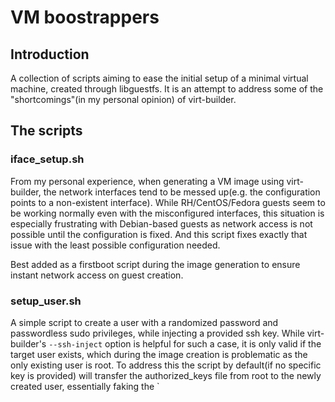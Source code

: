 # VM boostrappers

## Introduction
A collection of scripts aiming to ease the initial setup of a minimal virtual machine, created through libguestfs. It is an attempt to address some of the "shortcomings"(in my personal opinion) of virt-builder.

## The scripts
### iface_setup.sh
From my personal experience, when generating a VM image using virt-builder, the network interfaces tend to be messed up(e.g. the configuration points to a non-existent interface). While RH/CentOS/Fedora guests seem to be working normally even with the misconfigured interfaces, this situation is especially frustrating with Debian-based guests as network access is not possible until the configuration is fixed. And this script fixes exactly that issue with the least possible configuration needed.

Best added as a firstboot script during the image generation to ensure instant network access on guest creation.

### setup_user.sh
A simple script to create a user with a randomized password and passwordless sudo privileges, while injecting a provided ssh key. While virt-builder's ```--ssh-inject``` option is helpful for such a case, it is only valid if the target user exists, which during the image creation is problematic as the only existing user is root. To address this the script by default(if no specific key is provided) will transfer the authorized_keys file from root to the newly created user, essentially faking the `
